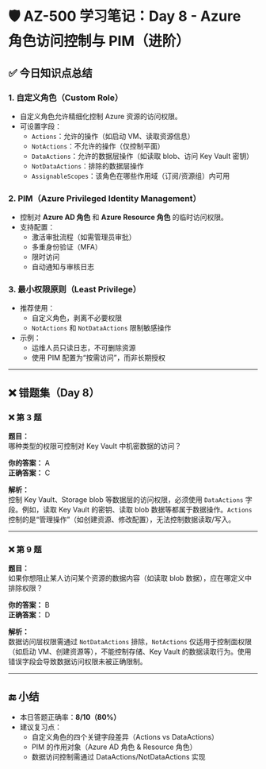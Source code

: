 # 🛡️ AZ-500 学习笔记：Day 8 - Azure 角色访问控制与 PIM（进阶）

## ✅ 今日知识点总结

### 1. 自定义角色（Custom Role）
- 自定义角色允许精细化控制 Azure 资源的访问权限。
- 可设置字段：
  - `Actions`：允许的操作（如启动 VM、读取资源信息）
  - `NotActions`：不允许的操作（仅控制平面）
  - `DataActions`：允许的数据层操作（如读取 blob、访问 Key Vault 密钥）
  - `NotDataActions`：排除的数据层操作
  - `AssignableScopes`：该角色在哪些作用域（订阅/资源组）内可用

### 2. PIM（Azure Privileged Identity Management）
- 控制对 **Azure AD 角色** 和 **Azure Resource 角色** 的临时访问权限。
- 支持配置：
  - 激活审批流程（如需管理员审批）
  - 多重身份验证（MFA）
  - 限时访问
  - 自动通知与审核日志

### 3. 最小权限原则（Least Privilege）
- 推荐使用：
  - 自定义角色，剥离不必要权限
  - `NotActions` 和 `NotDataActions` 限制敏感操作
- 示例：
  - 运维人员只读日志，不可删除资源
  - 使用 PIM 配置为“按需访问”，而非长期授权

---

## ❌ 错题集（Day 8）

### ❌ 第 3 题

**题目：**  
哪种类型的权限可控制对 Key Vault 中机密数据的访问？

**你的答案：** A  
**正确答案：** C  

**解析：**  
控制 Key Vault、Storage blob 等数据层的访问权限，必须使用 `DataActions` 字段。例如，读取 Key Vault 的密钥、读取 blob 数据等都属于数据操作。`Actions` 控制的是“管理操作”（如创建资源、修改配置），无法控制数据读取/写入。

---

### ❌ 第 9 题

**题目：**  
如果你想阻止某人访问某个资源的数据内容（如读取 blob 数据），应在哪定义中排除权限？

**你的答案：** B  
**正确答案：** D  

**解析：**  
数据访问层权限需通过 `NotDataActions` 排除，`NotActions` 仅适用于控制面权限（如启动 VM、创建资源等），不能控制存储、Key Vault 的数据读取行为。使用错误字段会导致数据访问权限未被正确限制。

---

## 🔚 小结

- 本日答题正确率：**8/10（80%）**
- 建议复习点：
  - 自定义角色的四个关键字段差异（Actions vs DataActions）
  - PIM 的作用对象（Azure AD 角色 & Resource 角色）
  - 数据访问控制需通过 DataActions/NotDataActions 实现

